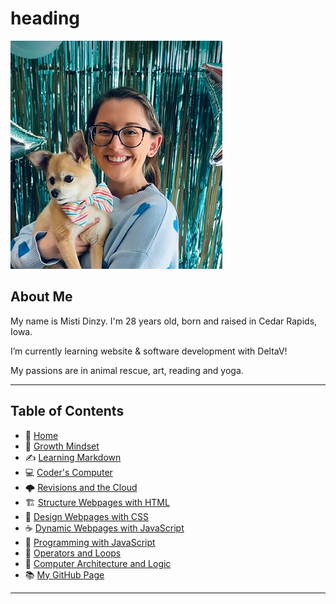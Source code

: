 # heading

![Propic](/images/propic.jpg)

## About Me

My name is Misti Dinzy. I'm 28 years old, born and raised in Cedar Rapids, Iowa.

I’m currently learning website & software development with DeltaV!

My passions are in animal rescue, art, reading and yoga.
_____

## **Table of Contents**

- 🏡 [Home](/README.md)
- 💭 [Growth Mindset](/growthmindset.md)
- ✍️ [Learning Markdown](/learningmarkdown.md)
- 💻 [Coder's Computer](/coderscomputer.md)
- 🌩️ [Revisions and the Cloud](/revisionscloud.md)
- 🏗️ [Structure Webpages with HTML](/structure.md)
- 🎨 [Design Webpages with CSS](/designcss.md)
- ☕ [Dynamic Webpages with JavaScript](/dynamicjava.md)
- 🌵 [Programming with JavaScript](/programjs.md)
- 🤖 [Operators and Loops](/operloops.md)
- 🧮 [Computer Architecture and Logic](/comparchlogic.md)
- 📚 [My GitHub Page](https://github.com/mistidinzy)

_____
